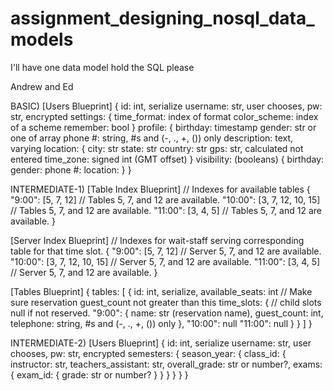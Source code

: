 # assignment_designing_nosql_data_models
I'll have one data model hold the SQL please


Andrew and Ed

BASIC)
[Users Blueprint]
{
  id: int, serialize
  username: str, user chooses,
  pw: str, encrypted
  settings: {
    time_format: index of format
    color_scheme: index of a scheme
    remember: bool
  }
  profile: {
    birthday: timestamp
    gender: str or one of array
    phone #: string, #s and (-, ., +,   ()) only
    description: text, varying
    location: {
      city: str
      state: str
      country: str
      gps: str, calculated not entered
      time_zone: signed int (GMT offset)
    }
    visibility: (booleans) {
      birthday:
      gender:
      phone #:
      location:
    }
}

INTERMEDIATE-1)
[Table Index Blueprint]
// Indexes for available tables
{
	"9:00": [5, 7, 12] // Tables 5, 7, and 12 are available.
	"10:00": [3, 7, 12, 10, 15] // Tables 5, 7, and 12 are available.
	"11:00": [3, 4, 5] // Tables 5, 7, and 12 are available.
}

[Server Index Blueprint]
// Indexes for wait-staff serving corresponding table for that time slot.
{
	"9:00": [5, 7, 12] // Server 5, 7, and 12 are available.
	"10:00": [3, 7, 12, 10, 15] // Server 5, 7, and 12 are available.
	"11:00": [3, 4, 5] // Server 5, 7, and 12 are available.
}

[Tables Blueprint]
{
	tables: [
		{
			id: int, serialize,
			available_seats: int // Make sure reservation guest_count not greater than this
			time_slots: { // child slots null if not reserved.
			  "9:00": {
					name: str (reservation name),
					guest_count: int,
					telephone: string, #s and (-, ., +,   ()) only
				},
				"10:00": null
				"11:00": null
			}
		}
	]
}

INTERMEDIATE-2)
[Users Blueprint]
{
	id: int, serialize
  username: str, user chooses,
  pw: str, encrypted
	semesters: {
	  season_year: {
			class_id: {
				instructor: str,
				teachers_assistant: str,
				overall_grade: str or number?,
				exams: {
					exam_id: {
						grade: str or number?
					}
				}
			}
		}
	}
}
